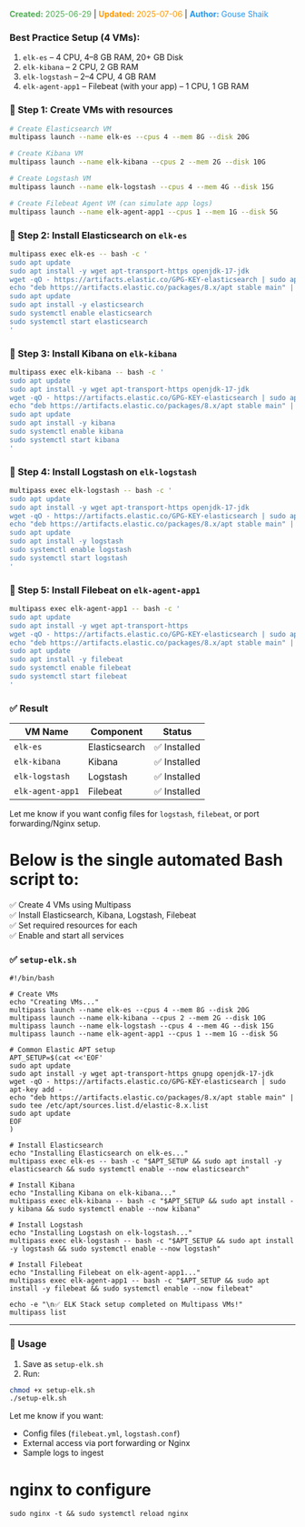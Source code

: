 <span style="color:#4caf50;"><b>Created:</b> 2025-06-29</span> | <span style="color:#ff9800;"><b>Updated:</b> 2025-07-06</span> | <span style="color:#2196f3;"><b>Author:</b> Gouse Shaik</span>
### Best Practice Setup (4 VMs):

1. `elk-es` – 4 CPU, 4–8 GB RAM, 20+ GB Disk
2. `elk-kibana` – 2 CPU, 2 GB RAM
3. `elk-logstash` – 2–4 CPU, 4 GB RAM
4. `elk-agent-app1` – Filebeat (with your app) – 1 CPU, 1 GB RAM

### 🔧 Step 1: Create VMs with resources

```bash
# Create Elasticsearch VM
multipass launch --name elk-es --cpus 4 --mem 8G --disk 20G

# Create Kibana VM
multipass launch --name elk-kibana --cpus 2 --mem 2G --disk 10G

# Create Logstash VM
multipass launch --name elk-logstash --cpus 4 --mem 4G --disk 15G

# Create Filebeat Agent VM (can simulate app logs)
multipass launch --name elk-agent-app1 --cpus 1 --mem 1G --disk 5G
```
### 🔧 Step 2: Install Elasticsearch on `elk-es`

```bash
multipass exec elk-es -- bash -c '
sudo apt update
sudo apt install -y wget apt-transport-https openjdk-17-jdk
wget -qO - https://artifacts.elastic.co/GPG-KEY-elasticsearch | sudo apt-key add -
echo "deb https://artifacts.elastic.co/packages/8.x/apt stable main" | sudo tee /etc/apt/sources.list.d/elastic-8.x.list
sudo apt update
sudo apt install -y elasticsearch
sudo systemctl enable elasticsearch
sudo systemctl start elasticsearch
'
```
### 🔧 Step 3: Install Kibana on `elk-kibana`

```bash
multipass exec elk-kibana -- bash -c '
sudo apt update
sudo apt install -y wget apt-transport-https openjdk-17-jdk
wget -qO - https://artifacts.elastic.co/GPG-KEY-elasticsearch | sudo apt-key add -
echo "deb https://artifacts.elastic.co/packages/8.x/apt stable main" | sudo tee /etc/apt/sources.list.d/elastic-8.x.list
sudo apt update
sudo apt install -y kibana
sudo systemctl enable kibana
sudo systemctl start kibana
'
```
### 🔧 Step 4: Install Logstash on `elk-logstash`

```bash
multipass exec elk-logstash -- bash -c '
sudo apt update
sudo apt install -y wget apt-transport-https openjdk-17-jdk
wget -qO - https://artifacts.elastic.co/GPG-KEY-elasticsearch | sudo apt-key add -
echo "deb https://artifacts.elastic.co/packages/8.x/apt stable main" | sudo tee /etc/apt/sources.list.d/elastic-8.x.list
sudo apt update
sudo apt install -y logstash
sudo systemctl enable logstash
sudo systemctl start logstash
'
```
### 🔧 Step 5: Install Filebeat on `elk-agent-app1`

```bash
multipass exec elk-agent-app1 -- bash -c '
sudo apt update
sudo apt install -y wget apt-transport-https
wget -qO - https://artifacts.elastic.co/GPG-KEY-elasticsearch | sudo apt-key add -
echo "deb https://artifacts.elastic.co/packages/8.x/apt stable main" | sudo tee /etc/apt/sources.list.d/elastic-8.x.list
sudo apt update
sudo apt install -y filebeat
sudo systemctl enable filebeat
sudo systemctl start filebeat
'
```
### ✅ Result

|VM Name|Component|Status|
|---|---|---|
|`elk-es`|Elasticsearch|✅ Installed|
|`elk-kibana`|Kibana|✅ Installed|
|`elk-logstash`|Logstash|✅ Installed|
|`elk-agent-app1`|Filebeat|✅ Installed|

Let me know if you want config files for `logstash`, `filebeat`, or port forwarding/Nginx setup.

# Below is the single automated Bash script to:

✅ Create 4 VMs using Multipass  
✅ Install Elasticsearch, Kibana, Logstash, Filebeat  
✅ Set required resources for each  
✅ Enable and start all services

### ✅ `setup-elk.sh`

```
#!/bin/bash

# Create VMs
echo "Creating VMs..."
multipass launch --name elk-es --cpus 4 --mem 8G --disk 20G
multipass launch --name elk-kibana --cpus 2 --mem 2G --disk 10G
multipass launch --name elk-logstash --cpus 4 --mem 4G --disk 15G
multipass launch --name elk-agent-app1 --cpus 1 --mem 1G --disk 5G

# Common Elastic APT setup
APT_SETUP=$(cat <<'EOF'
sudo apt update
sudo apt install -y wget apt-transport-https gnupg openjdk-17-jdk
wget -qO - https://artifacts.elastic.co/GPG-KEY-elasticsearch | sudo apt-key add -
echo "deb https://artifacts.elastic.co/packages/8.x/apt stable main" | sudo tee /etc/apt/sources.list.d/elastic-8.x.list
sudo apt update
EOF
)

# Install Elasticsearch
echo "Installing Elasticsearch on elk-es..."
multipass exec elk-es -- bash -c "$APT_SETUP && sudo apt install -y elasticsearch && sudo systemctl enable --now elasticsearch"

# Install Kibana
echo "Installing Kibana on elk-kibana..."
multipass exec elk-kibana -- bash -c "$APT_SETUP && sudo apt install -y kibana && sudo systemctl enable --now kibana"

# Install Logstash
echo "Installing Logstash on elk-logstash..."
multipass exec elk-logstash -- bash -c "$APT_SETUP && sudo apt install -y logstash && sudo systemctl enable --now logstash"

# Install Filebeat
echo "Installing Filebeat on elk-agent-app1..."
multipass exec elk-agent-app1 -- bash -c "$APT_SETUP && sudo apt install -y filebeat && sudo systemctl enable --now filebeat"

echo -e "\n✅ ELK Stack setup completed on Multipass VMs!"
multipass list
```

---

### 📌 Usage

1. Save as `setup-elk.sh`
2. Run:

```bash
chmod +x setup-elk.sh
./setup-elk.sh
```

Let me know if you want:

- Config files (`filebeat.yml`, `logstash.conf`)
- External access via port forwarding or Nginx
- Sample logs to ingest

# nginx to configure
```
sudo nginx -t && sudo systemctl reload nginx
```